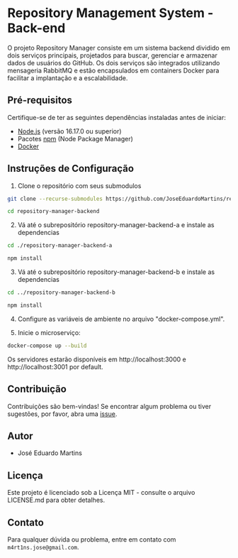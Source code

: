 # Repository Management System - Back-end

O projeto Repository Manager consiste em um sistema backend dividido em dois serviços principais, projetados para buscar, gerenciar e armazenar dados de usuários do GitHub. Os dois serviços são integrados utilizando mensageria RabbitMQ e estão encapsulados em containers Docker para facilitar a implantação e a escalabilidade.

## Pré-requisitos

Certifique-se de ter as seguintes dependências instaladas antes de iniciar:

- [Node.js](https://nodejs.org/) (versão 16.17.0 ou superior)
- Pacotes [npm](https://www.npmjs.com/) (Node Package Manager)
- [Docker](https://docs.docker.com/engine/install/)

## Instruções de Configuração

1. Clone o repositório com seus submodulos

```bash
git clone --recurse-submodules https://github.com/JoseEduardoMartins/repository-manager-backend.git

cd repository-manager-backend
```

2. Vá até o subrepositório repository-manager-backend-a e instale as dependencias

```bash
cd ./repository-manager-backend-a

npm install
```

3. Vá até o subrepositório repository-manager-backend-b e instale as dependencias

```bash
cd ../repository-manager-backend-b

npm install
```

4. Configure as variáveis de ambiente no arquivo "docker-compose.yml".

5. Inicie o microserviço:

```bash
docker-compose up --build
```

Os servidores estarão disponíveis em http://localhost:3000 e http://localhost:3001 por default.

## Contribuição

Contribuições são bem-vindas! Se encontrar algum problema ou tiver sugestões, por favor, abra uma [issue](https://github.com/JoseEduardoMartins/customer-manager-backend/issues/new).

## Autor

- José Eduardo Martins

## Licença

Este projeto é licenciado sob a Licença MIT - consulte o arquivo LICENSE.md para obter detalhes.

## Contato

Para qualquer dúvida ou problema, entre em contato com `m4rt1ns.jose@gmail.com`.
